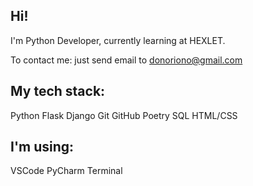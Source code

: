 ## Hi!

I'm Python Developer, currently learning at HEXLET.

To contact me: just send email to donoriono@gmail.com

## My tech stack:

Python Flask Django Git GitHub Poetry SQL HTML/CSS

## I'm using:

VSCode PyCharm Terminal
